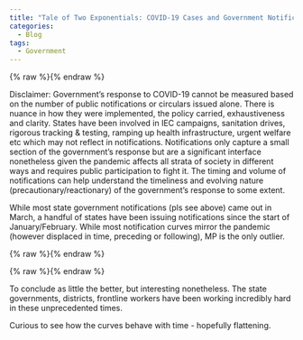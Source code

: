 ```yaml
---
title: "Tale of Two Exponentials: COVID-19 Cases and Government Notifications in India"
categories:
  - Blog
tags:
  - Government
---
```


{% raw %}<img src="https://harshnisar.github.io/images/myimage-saved.png" alt="" class="full">{% endraw %}

Disclaimer: Government’s response to COVID-19 cannot be measured based on the number of public notifications or circulars issued alone. There is nuance in how they were implemented, the policy carried, exhaustiveness and clarity. States have been involved in IEC campaigns, sanitation drives, rigorous tracking & testing, ramping up health infrastructure, urgent welfare etc which may not reflect in notifications. Notifications only capture a small section of the government’s response but are a significant interface nonetheless given the pandemic affects all strata of society in different ways and requires public participation to fight it. The timing and volume of notifications can help understand the timeliness and evolving nature (precautionary/reactionary) of the government’s response to some extent. 


While most state government notifications (pls see above) came out in March, a handful of states have been issuing notifications since the start of January/February. While most notification curves mirror the pandemic (however displaced in time, preceding or following), MP is the only outlier.

{% raw %}<img src="https://harshnisar.github.io/images/Madhya_Pradesh_solo.png" alt="" class="full">{% endraw %}


{% raw %}<img src="https://harshnisar.github.io/images/Kerala_solo.png" alt="" class="full">{% endraw %}



To conclude as little the better, but interesting nonetheless. The state governments, districts, frontline workers have been working incredibly hard in these unprecedented times. 

Curious to see how the curves behave with time - hopefully flattening. 


